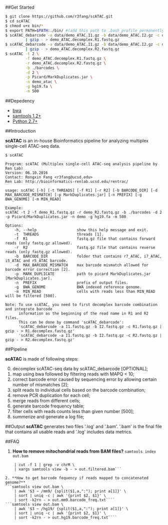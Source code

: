 ##Get Started     
```bash
$ git clone https://github.com/r3fang/scATAC.git
$ cd scATAC
$ chmod u+x bin/*
$ export PATH=$PATH:./bin/ #(add this path to .bash_profile permanently)
$ scATAC_debarcode -a data/demo_ATAC.I1.gz -b data/demo_ATAC.I2.gz -c data/demo_ATAC.R1.gz \
	     | gzip - > demo_ATAC.decomplex.R1.fastq.gz
$ scATAC_debarcode -a data/demo_ATAC.I1.gz -b data/demo_ATAC.I2.gz -c data/demo_ATAC.R2.gz \
	     | gzip - > demo_ATAC.decomplex.R2.fastq.gz
$ scATAC -t 2 \
         -f demo_ATAC.decomplex.R1.fastq.gz \
         -r demo_ATAC.decomplex.R2.fastq.gz \
		 -b ./barcodes \
		 -d 2 \
		 -p Picard/MarkDuplicates.jar \
		 -n demo_atac \
		 -g hg19.fa \
		 -m 500
```
##Depedency
- [bwa](https://github.com/lh3/bwa)
- [samtools 1.2+](http://www.htslib.org/doc/samtools.html)
- [Python 2.7+](https://www.python.org/download/releases/2.7/)

##Introduction

**scATAC** is an in-house Bioinformatics pipeline for analyzing multiplex single-cell ATAC-seq data.

```
$ scATAC

Program: scATAC (Multiplex single-cell ATAC-seq analysis pipeline by Ren Lab)
Version: 06.10.2016
Contact: Rongxin Fang <r3fang@ucsd.edu>
Ren Lab: http://bioinformatics-renlab.ucsd.edu/rentrac/

usage: scATAC [-h] [-t THREADS] [-f R1] [-r R2] [-b BARCODE_DIR] [-d MAX_BARCODE_MISMATCH] [-p MarkDuplicates.jar] [-n PREFIX] [-g BWA_GENOME] [-m MIN_READ]

Example:
scATAC -t 2 -f demo_R1.fastq.gz -r demo_R2.fastq.gz -b ./barcodes -d 2 -p Picard/MarkDuplicates.jar -n demo -g hg19.fa -m 500

Options:
	-h, --help                  show this help message and exit.
	-t  THREADS                 threads [1].
	-f  R1                      fastq.gz file that contains forward reads (only fastq.gz allowed).
	-r  R2                      fastq.gz file that contains reverse reads (only fastq.gz allowed).
	-b  BARCODE_DIR             folder that contains r7_ATAC, i7_ATAC, i5_ATAC and r5_ATAC barcode.
	-d  MAX_BARCODE_MISMATCH    max barcode mismatch allowed for barcode error correction [2].
	-p  MARK_DUPLICATE          path to picard MarkDuplicates.jar [MarkDuplicates.jar].
	-n  PREFIX                  prefix of output files.
	-g  BWA_GENOME              BWA indexed reference genome.
	-m  MIN_READ                cells with reads less than MIN_READ will be filtered [500].

Note: To use scATAC, you need to first decomplex barcode combination and integrate barcode
      information as the beginning of the read name in R1 and R2 files.
      This can be done by command 'scATAC_debarcode':
      'scATAC_debarcode -a I1.fastq.gz -b I2.fastq.gz -c R1.fastq.gz | gzip - > R1.decomplex.fastq.gz'
      'scATAC_debarcode -a I1.fastq.gz -b I2.fastq.gz -c R2.fastq.gz | gzip - > R2.decomplex.fastq.gz'
```

##Pipeline

**scATAC** is made of following steps:

0. decomplex scATAC-seq data by scATAC_debarcode [OPTIONAL];
1. map using bwa followed by filtering reads with MAPQ < 10;
2. correct barcode error caused by sequencing error by allowing certain number of mismatches [2];
3. split reads to individual cells based on the barcode combination;
4. remove PCR duplication for each cell;
6. merge reads from different cells;
7. generate barcode frequency table;
8. filter cells with reads counts less than given number [500];
9. summerize and generate a log file;

##Output
**scATAC** generates two files '.log' and '.bam'. 
'.bam' is the final file that contains all usable reads and '.log' includes data metrics.

##FAQ


1. **How to remove mitochondrial reads from BAM files?**
```samtools index out.bam```
```samtools idxstats out.bam \
	| cut -f 1 | grep -v chrM \
	| xargs samtools view -b - > out.filtered.bam```

2. **How to get barcode fequency if reads mapped to concatenated genome?**
```samtools view out.bam \
	| awk '$3 ~ /mm9/ {split($1,a,":"); print a[1]}' \
	| sort | uniq -c | awk '{print $2, $1}' \
	| sort -k2rn - > out.mm9.barcode_freq.txt````
```samtools view out.bam \
	| awk '$3 ~ /hg19/ {split($1,a,":"); print a[1]}' \
	| sort | uniq -c | awk '{print $2, $1}' \
	| sort -k2rn - > out.hg19.barcode_freq.txt````





